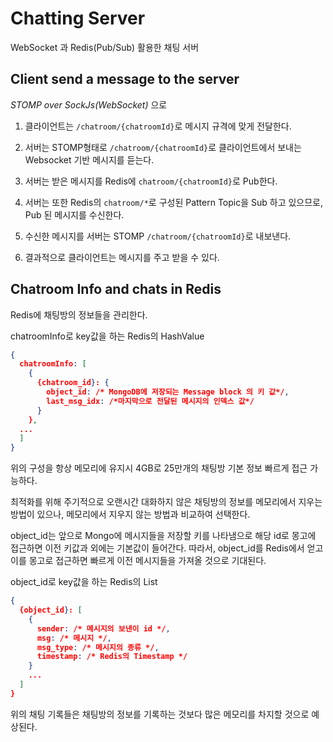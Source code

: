 # Chatting Server

WebSocket 과 Redis(Pub/Sub) 활용한 채팅 서버



## Client send a message to the server

*STOMP over SockJs(WebSocket)* 으로 

1. 클라이언트는 `/chatroom/{chatroomId}`로 메시지 규격에 맞게 전달한다.

2. 서버는 STOMP형태로  `/chatroom/{chatroomId}`로 클라이언트에서 보내는 Websocket 기반 메시지를 듣는다.

3. 서버는 받은 메시지를 Redis에 `chatroom/{chatroomId}`로 Pub한다.

4. 서버는 또한 Redis의 `chatroom/*`로 구성된 Pattern Topic을 Sub 하고 있으므로, Pub 된 메시지를 수신한다.

5. 수신한 메시지를 서버는 STOMP `/chatroom/{chatroomId}`로 내보낸다.   

6. 결과적으로 클라이언트는 메시지를 주고 받을 수 있다.


## Chatroom Info and chats in Redis

Redis에 채팅방의 정보들을 관리한다.


chatroomInfo로 key값을 하는 Redis의 HashValue
```json
{
  chatroomInfo: [
    {
      {chatroom_id}: {
        object_id: /* MongoDB에 저장되는 Message block 의 키 값*/,
        last_msg_idx: /*마지막으로 전달된 메시지의 인덱스 값*/
      }
    },
  ...
  ]
}
```
위의 구성을 항상 메모리에 유지시 4GB로 25만개의 채팅방 기본 정보 빠르게 접근 가능하다.

최적화를 위해 주기적으로 오랜시간 대화하지 않은 채팅방의 정보를 메모리에서 지우는 방법이 있으나,
메모리에서 지우지 않는 방법과 비교하여 선택한다.

object_id는 앞으로 Mongo에 메시지들을 저장할 키를 나타냄으로 
해당 id로 몽고에 접근하면 이전 키값과 외에는 기본값이 들어간다.
따라서, object_id를 Redis에서 얻고 이를 몽고로 접근하면 
빠르게 이전 메시지들을 가져올 것으로 기대된다.


object_id로 key값을 하는 Redis의 List
```json
{
  {object_id}: [
    {
      sender: /* 메시지의 보낸이 id */,
      msg: /* 메시지 */,
      msg_type: /* 메시지의 종류 */,
      timestamp: /* Redis의 Timestamp */   
    }
    ...
  ]
}
```
위의 채팅 기록들은 채팅방의 정보를 기록하는 것보다 많은 메모리를 차지할 것으로 예상된다.

